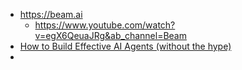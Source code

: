 - https://beam.ai
	- https://www.youtube.com/watch?v=egX6QeuaJRg&ab_channel=Beam
- [How to Build Effective AI Agents (without the hype)](https://www.youtube.com/watch?v=tx5OapbK-8A&ab_channel=DaveEbbelaar)
- 